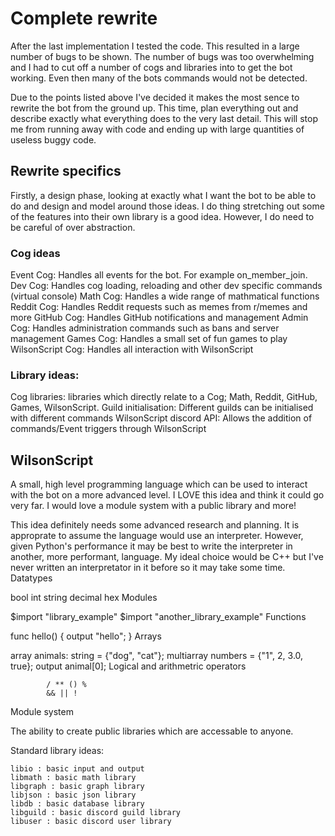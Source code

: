 # Complete rewrite

After the last implementation I tested the code. This resulted in a large number of bugs to be shown. The number of bugs was too overwhelming and I had to cut off a number of cogs and libraries into to get the bot working. Even then many of the bots commands would not be detected.

Due to the points listed above I've decided it makes the most sence to rewrite the bot from the ground up. This time, plan everything out and describe exactly what everything does to the very last detail. This will stop me from running away with code and ending up with large quantities of useless buggy code.

## Rewrite specifics

Firstly, a design phase, looking at exactly what I want the bot to be able to do and design and model around those ideas.
I do thing stretching out some of the features into their own library is a good idea. However, I do need to be careful of over abstraction.
### Cog ideas

Event Cog: Handles all events for the bot. For example on_member_join.
Dev Cog: Handles cog loading, reloading and other dev specific commands (virtual console)
Math Cog: Handles a wide range of mathmatical functions
Reddit Cog: Handles Reddit requests such as memes from r/memes and more
GitHub Cog: Handles GitHub notifications and management
Admin Cog: Handles administration commands such as bans and server management
Games Cog: Handles a small set of fun games to play
WilsonScript Cog: Handles all interaction with WilsonScript
### Library ideas:

Cog libraries: libraries which directly relate to a Cog; Math, Reddit, GitHub, Games, WilsonScript.
Guild initialisation: Different guilds can be initialised with different commands
WilsonScript discord API: Allows the addition of commands/Event triggers through WilsonScript

 ## WilsonScript

A small, high level programming language which can be used to interact with the bot on a more advanced level.
I LOVE this idea and think it could go very far. I would love a module system with a public library and more!

This idea definitely needs some advanced research and planning. It is approprate to assume the language would use an interpreter. However, given Python's performance it may be best to write the interpreter in another, more performant, language. My ideal choice would be C++ but I've never written an interpretator in it before so it may take some time.
Datatypes

bool
int
string
decimal
hex
Modules

$import "library_example"
$import "another_library_example"
Functions

func hello() {
output "hello";
}
Arrays

array animals: string = {"dog", "cat"};
multiarray numbers = {"1", 2, 3.0, true};
output animal[0];
Logical and arithmetric operators

            / ** () %
            && || !

Module system

The ability to create public libraries which are accessable to anyone.

Standard library ideas:

    libio : basic input and output
    libmath : basic math library
    libgraph : basic graph library
    libjson : basic json library
    libdb : basic database library
    libguild : basic discord guild library
    libuser : basic discord user library
